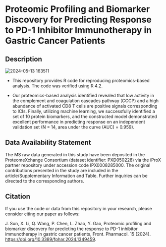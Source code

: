 # Proteomic Profiling and Biomarker Discovery for Predicting Response to PD-1 Inhibitor Immunotherapy in Gastric Cancer Patients

## Description

![2024-05-13 163511](https://github.com/longfei8533/Predicting-Response-to-PD-1-Inhibitor/assets/37660840/a5239f49-031a-4c82-9513-12f8786464b4)

* This repository provides R code for reproducing proteomics-based analysis. The code was verified using R 4.2.

* Our proteomics-based analysis identified revealed that low activity in the complement and coagulation cascades pathway (CCCP) and a high abundance of activated CD8 T cells are positive signals corresponding to ICIs. Finally, utilizing machine learning, we successfully identified a set of 10 protein biomarkers, and the constructed model demonstrated excellent performance in predicting response on an independent validation set (N = 14, area under the curve (AUC) = 0.959).

## Data Availability Statement

The MS raw data generated in this study have been deposited in the ProteomeXchange Consortium (dataset identifier: PXD050228) via the iProX partner repository under accession code IPX0008285000. The original contributions presented in the study are included in the article/Supplementary Information and Table. Further inquiries can be directed to the corresponding authors.

## Citation

If you use the code or data from this repository in your research, please consider citing our paper as follows:

J. Sun, X. Li, Q. Wang, P. Chen, L. Zhao, Y. Gao, Proteomic profiling and biomarker discovery for predicting the response to PD-1 inhibitor immunotherapy in gastric cancer patients, Front. Pharmacol. 15 (2024). https://doi.org/10.3389/fphar.2024.1349459.
